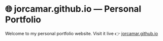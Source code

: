 # 🌐 jorcamar.github.io — Personal Portfolio

Welcome to my personal portfolio website.
Visit it live 👉 [jorcamar.github.io](https://jorcamar.github.io)
